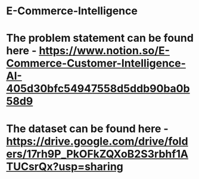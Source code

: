 # E-Commerce-Intelligence
# The problem statement can be found here - https://www.notion.so/E-Commerce-Customer-Intelligence-AI-405d30bfc54947558d5ddb90ba0b58d9
# The dataset can be found here - https://drive.google.com/drive/folders/17rh9P_PkOFkZQXoB2S3rbhf1ATUCsrQx?usp=sharing
